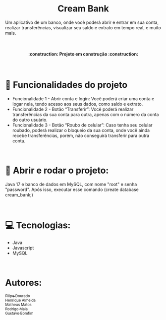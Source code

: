 <h1 align="center"> Cream Bank </h1>

Um aplicativo de um banco, onde você poderá abrir e entrar em sua conta, realizar transferências, visualizar seu saldo e extrato em tempo real, e muito mais.

<br>

<h4 align="center"> 
    :construction:  Projeto em construção  :construction:
</h4>

<br>

# :hammer: Funcionalidades do projeto
- Funcionalidade 1 - Abrir conta e login: Você poderá criar uma conta e logar nela, tendo acesso aos seus dados, como saldo e extrato.
- Funcionalidade 2 - Botão “Transferir”: Você poderá realizar transferências da sua conta para outra, apenas com o número da conta do outro usuário.
- Funcionalidade 3 - Botão “Roubo de celular”: Caso tenha seu celular roubado, poderá realizar o bloqueio da sua conta, onde você ainda recebe transferências, porém, não conseguirá transferir para outra conta.

<br>

# :wrench: Abrir e rodar o projeto:
Java 17 e banco de dados em MySQL, com nome "root" e senha "password". Após isso, executar esse comando (create database cream_bank;)

<br>

# :computer: Tecnologias:
- Java
- Javascript
- MySQL

<br>

# Autores:

[<sub>Filipe Dourado</sub>](https://github.com/Nust7)
<br>
<sub>Henrique Almeida</sub>
<br>
<sub>Matheus Matos</sub>
<br>
[<sub>Rodrigo Maia</sub>](https://github.com/RodrigoMaia16)
<br>
[<sub>Gustavo Bomfim</sub>](https://github.com/GustavoBomfim)
